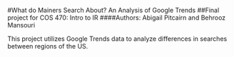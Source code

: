 #What do Mainers Search About? An Analysis of Google Trends
##Final project for COS 470: Intro to IR
####Authors: Abigail Pitcairn and Behrooz Mansouri

This project utilizes Google Trends data to analyze differences in searches between regions of the US. 
